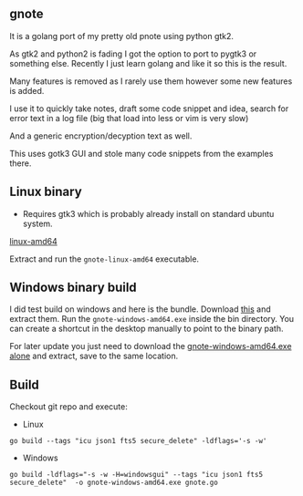## gnote

It is a golang port of my pretty old pnote using python gtk2.

As gtk2 and python2 is fading I got the option to port to pygtk3 or something else. Recently I just learn golang and like it so this is the result.

Many features is removed as I rarely use them however some new features is added.

I use it to quickly take notes, draft some code snippet and idea, search for error text in a log file (big that load into less or vim is very slow)

And a generic encryption/decyption text as well.

This uses gotk3 GUI and stole many code snippets from the examples there.

## Linux binary

- Requires gtk3 which is probably already install on standard ubuntu system.

[linux-amd64](https://xvt-public-repo.s3-ap-southeast-2.amazonaws.com/pub/devops/gnote-linux-amd64.tar.xz)

Extract and run the `gnote-linux-amd64` executable.

## Windows binary build

I did test build on windows and here is the bundle. Download
[this](https://xvt-public-repo.s3-ap-southeast-2.amazonaws.com/pub/devops/gnote-bundle-windows-amd64.7z)
and extract them. Run the `gnote-windows-amd64.exe` inside the bin directory. You can create a
shortcut in the desktop manually to point to the binary path.

For later update you just need to download the [gnote-windows-amd64.exe alone](https://xvt-public-repo.s3-ap-southeast-2.amazonaws.com/pub/devops/gnote-windows-amd64.7z)
and extract, save to the same location.

## Build

Checkout git repo and execute:

- Linux

```
go build --tags "icu json1 fts5 secure_delete" -ldflags='-s -w'
```

- Windows

```
go build -ldflags="-s -w -H=windowsgui" --tags "icu json1 fts5 secure_delete"  -o gnote-windows-amd64.exe gnote.go

```

